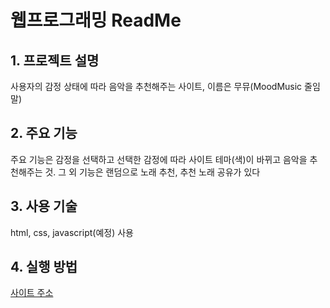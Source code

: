 # 웹프로그래밍 ReadMe
## 1. 프로젝트 설명
사용자의 감정 상태에 따라 음악을 추천해주는 사이트, 이름은 무뮤(MoodMusic 줄임말)
## 2. 주요 기능
주요 기능은 감정을 선택하고 선택한 감정에 따라 사이트 테마(색)이 바뀌고 음악을 추천해주는 것. 그 외 기능은 랜덤으로 노래 추천, 추천 노래 공유가 있다
## 3. 사용 기술
html, css, javascript(예정) 사용
## 4. 실행 방법
[사이트 주소](https://eunhyeok718.github.io/YeoEunHyeok-web-project/)